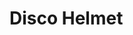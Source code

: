# Disco Helmet

<div id="example"></div>

<script type="application/javascript">
  new Vue({
    el: '#example',
    template: '<live-code class="full" :template="code" mode="html>iframe" :debounce="200" />',
    data: {
      code:
`
<style>
  html,
  body {
    width: 100%;
    height: 100%;
    margin: 0;
    background: black;
  }
  loading-icon {
    --loading-icon-color: 255, 255, 0; /* yellow */
    position: absolute;
    top: 50%; left: 50%;
    transform: translate(-50%, -50%);
    width: 10px; height: 10px;
  }
  lume-scene {
    touch-action: none;
  }
  .hidden { visibility: hidden; }
</style>

<base href="${host}" /><script src="./importmap.js"><\/script>

<!-- See src/examples/LoadingIcon.ts -->

<loading-icon id="loading"></loading-icon>

<lume-scene id="scene" perspective="800" class="hidden" webgl enable-css="false" shadowmap-type="pcfsoft">
    <lume-camera-rig active id="rig" rotation="0 30 0" min-polar-angle="-11"></lume-camera-rig>
    <lume-perspective-camera id="cam" position="0 0 1000"></lume-perspective-camera>

    <!-- See src/examples/FlickeringOrbs.ts -->
    <flickering-orbs id="lights" rotation="0 30 0"></flickering-orbs>

    <lume-gltf-model
    	id="model"
    	src="${host}examples/disco-helmet/DamagedHelmet.glb"
    	rotation="0 45 0"
    	size="2 2 0"
    	mount-point="0.5 0.5 0.5"
    	scale="200 200 200"
    ></lume-gltf-model>

    <lume-plane
    	color="black"
    	size="4000 4000"
    	rotation="90 0 0"
    	mount-point="0.5 0.5 0.5"
    	position="0 300 0"
    ></lume-plane>

</lume-scene>

<div ui>
  <fieldset>
    <legend>Options</legend>
    <label>
      <input id="rigActive" type="checkbox" checked />
      Use camera rig (otherwise use static camera)
    </label>
  </fieldset>
</div>

<style>
  [ui] {
    color: cyan; user-select: none;
    font-style: sans-serif;
    position: absolute; top: 0; left: 0;
    margin: 10px;
  }
  fieldset {border-radius: 5px; border-color: deeppink}
  legend {color: yellow}
</style>

<script type="module">
  import 'lume'

  lights.rotation = (x, y, z, t) => [x, y + 0.2, z]

  const rig = document.getElementById('rig')

  rigActive.addEventListener('input', () => {
    // Toggle between the rig being active or not.
    rig.active = rigActive.checked
    cam.active = !rigActive.checked
  })

  // Custom handling of the underlying Three.js tree.
  model.on('MODEL_LOAD', () => {
    model.three.traverse(n => {
      if ('material' in n) {
        n.castShadow = true
        n.receiveShadow = true
        model.needsUpdate()
      }
    })

    scene.classList.remove('hidden')
    loading.classList.add('hidden')
  })
<\/script>
`
},
})
</script>
